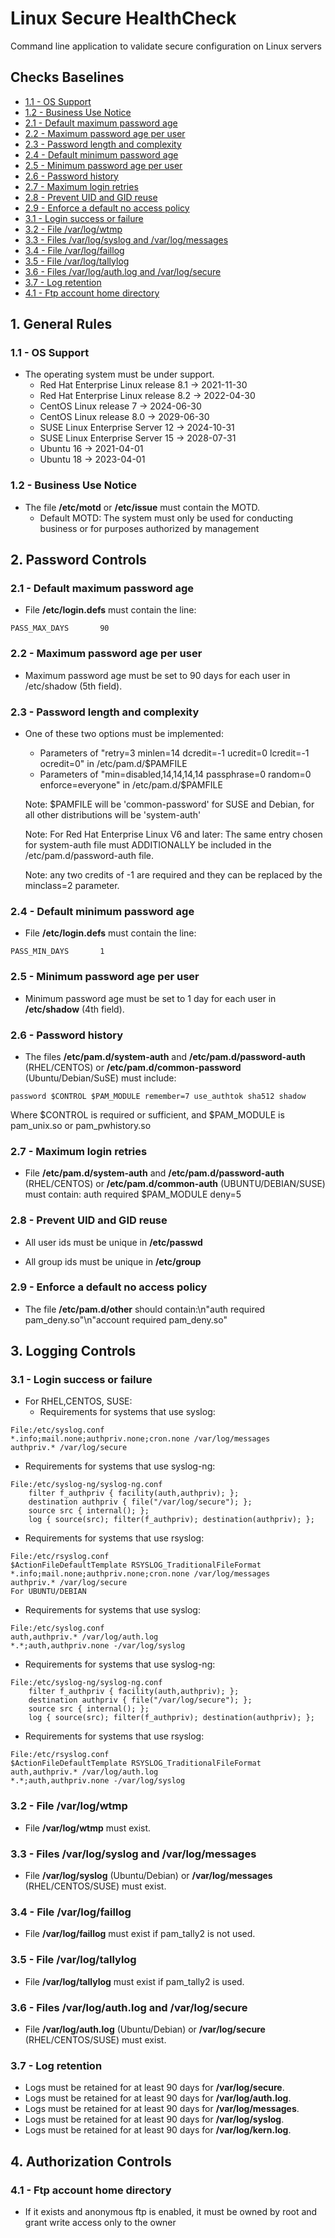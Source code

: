 # Linux Secure HealthCheck
 Command line application to validate secure configuration on Linux servers
 
 
<!-- TABLE OF CONTENTS -->
## Checks Baselines
* [1.1 - OS Support](#11---os-support)
* [1.2 - Business Use Notice](#12---business-use-notice)
* [2.1 - Default maximum password age](#21---default-maximum-password-age)
* [2.2 - Maximum password age per user](#22---maximum-password-age-per-user)
* [2.3 - Password length and complexity](#23---password-length-and-complexity)
* [2.4 - Default minimum password age](#24---default-minimum-password-age)
* [2.5 - Minimum password age per user](#25---minimum-password-age-per-user)
* [2.6 - Password history](#26---password-history)
* [2.7 - Maximum login retries](#27---maximum-login-retries)
* [2.8 - Prevent UID and GID reuse](#28---prevent-uid-and-gid-reuse)
* [2.9 - Enforce a default no access policy](#29---enforce-a-default-no-access-policy)
* [3.1 - Login success or failure](#31---login-success-or-failure)
* [3.2 - File /var/log/wtmp](#32---file-varlogwtmp)
* [3.3 - Files /var/log/syslog and /var/log/messages](#33---files-varlogsyslog-and-varlogmessages)
* [3.4 - File /var/log/faillog](#34---file-varlogfaillog)
* [3.5 - File /var/log/tallylog](#35---file-varlogtallylog)
* [3.6 - Files /var/log/auth.log and /var/log/secure](#36---files-varlogauthlog-and-varlogsecure)
* [3.7 - Log retention](#37---log-retention)
* [4.1 - Ftp account home directory](#41---ftp-account-home-directory)




## 1. General Rules
### 1.1 - OS Support
* The operating system must be under support.
   * Red Hat Enterprise Linux release 8.1 -> 2021-11-30
   * Red Hat Enterprise Linux release 8.2 -> 2022-04-30
   * CentOS Linux release 7               -> 2024-06-30
   * CentOS Linux release 8.0             -> 2029-06-30
   * SUSE Linux Enterprise Server 12      -> 2024-10-31
   * SUSE Linux Enterprise Server 15      -> 2028-07-31
   * Ubuntu 16                            -> 2021-04-01
   * Ubuntu 18                            -> 2023-04-01
            
### 1.2 - Business Use Notice
* The file **/etc/motd** or **/etc/issue** must contain the MOTD.
   * Default MOTD: The system must only be used for conducting business or for purposes authorized by management

## 2. Password Controls
### 2.1 - Default maximum password age
* File **/etc/login.defs** must contain the line:
```
PASS_MAX_DAYS       90
```
### 2.2 - Maximum password age per user
* Maximum password age must be set to 90 days for each user in /etc/shadow (5th field).
### 2.3 - Password length and complexity
* One of these two options must be implemented:
   * Parameters of "retry=3 minlen=14 dcredit=-1 ucredit=0 lcredit=-1 ocredit=0" in /etc/pam.d/$PAMFILE    
   * Parameters of "min=disabled,14,14,14,14 passphrase=0 random=0 enforce=everyone" in /etc/pam.d/$PAMFILE   
  
   Note: $PAMFILE will be 'common-password' for SUSE and Debian, for all other distributions will be 'system-auth'

   Note: For Red Hat Enterprise Linux V6 and later:  The same entry chosen for system-auth file must ADDITIONALLY be included in the /etc/pam.d/password-auth file.

   Note: any two credits of -1 are required and they can be replaced by the minclass=2 parameter.
### 2.4 - Default minimum password age
* File **/etc/login.defs** must contain the line:
```
PASS_MIN_DAYS       1
```
### 2.5 - Minimum password age per user
* Minimum password age must be set to 1 day for each user in **/etc/shadow** (4th field).

### 2.6 - Password history
* The files **/etc/pam.d/system-auth** and **/etc/pam.d/password-auth** (RHEL/CENTOS) or **/etc/pam.d/common-password** (Ubuntu/Debian/SuSE) must include:
```
password $CONTROL $PAM_MODULE remember=7 use_authtok sha512 shadow
```

 Where $CONTROL is required or sufficient, and $PAM_MODULE is pam_unix.so  or pam_pwhistory.so

### 2.7 - Maximum login retries
* File **/etc/pam.d/system-auth** and **/etc/pam.d/password-auth** (RHEL/CENTOS) or **/etc/pam.d/common-auth** (UBUNTU/DEBIAN/SUSE) must contain:
auth required $PAM_MODULE deny=5

### 2.8 - Prevent UID and GID reuse
* All user ids must be unique in **/etc/passwd**

* All group ids must be unique in **/etc/group**

### 2.9 - Enforce a default no access policy
* The file **/etc/pam.d/other** should contain:\n"auth required pam_deny.so"\n"account required pam_deny.so"

## 3. Logging Controls
### 3.1 - Login success or failure
* For RHEL,CENTOS, SUSE:
   * Requirements for systems that use syslog:
```
File:/etc/syslog.conf
*.info;mail.none;authpriv.none;cron.none /var/log/messages
authpriv.* /var/log/secure
```
   * Requirements for systems that use syslog-ng:
```
File:/etc/syslog-ng/syslog-ng.conf
    filter f_authpriv { facility(auth,authpriv); };
    destination authpriv { file("/var/log/secure"); };
    source src { internal(); };
    log { source(src); filter(f_authpriv); destination(authpriv); };
```
   * Requirements for systems that use rsyslog:
```
File:/etc/rsyslog.conf
$ActionFileDefaultTemplate RSYSLOG_TraditionalFileFormat
*.info;mail.none;authpriv.none;cron.none /var/log/messages
authpriv.* /var/log/secure
For UBUNTU/DEBIAN
```
   * Requirements for systems that use syslog:
```
File:/etc/syslog.conf
auth,authpriv.* /var/log/auth.log
*.*;auth,authpriv.none -/var/log/syslog
```
   * Requirements for systems that use syslog-ng:
```
File:/etc/syslog-ng/syslog-ng.conf
    filter f_authpriv { facility(auth,authpriv); };
    destination authpriv { file("/var/log/secure"); };
    source src { internal(); };
    log { source(src); filter(f_authpriv); destination(authpriv); };
```
   * Requirements for systems that use rsyslog:
```
File:/etc/rsyslog.conf
$ActionFileDefaultTemplate RSYSLOG_TraditionalFileFormat
auth,authpriv.* /var/log/auth.log
*.*;auth,authpriv.none -/var/log/syslog
```

### 3.2 - File /var/log/wtmp
* File **/var/log/wtmp** must exist.

### 3.3 - Files /var/log/syslog and /var/log/messages
* File **/var/log/syslog** (Ubuntu/Debian) or **/var/log/messages** (RHEL/CENTOS/SUSE) must exist.

### 3.4 - File /var/log/faillog
* File **/var/log/faillog** must exist if pam_tally2 is not used.

### 3.5 - File /var/log/tallylog
* File **/var/log/tallylog** must exist if pam_tally2 is used.

### 3.6 - Files /var/log/auth.log and /var/log/secure
* File **/var/log/auth.log** (Ubuntu/Debian) or **/var/log/secure** (RHEL/CENTOS/SUSE) must exist.

### 3.7 - Log retention
* Logs must be retained for at least 90 days for **/var/log/secure**.
* Logs must be retained for at least 90 days for **/var/log/auth.log**.
* Logs must be retained for at least 90 days for **/var/log/messages**.
* Logs must be retained for at least 90 days for **/var/log/syslog**.
* Logs must be retained for at least 90 days for **/var/log/kern.log**.


## 4. Authorization Controls
### 4.1 - Ftp account home directory
* If it exists and anonymous ftp is enabled, it must be owned by root and grant write access only to the owner
